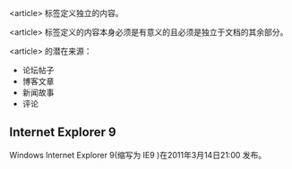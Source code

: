 
\<article> 标签定义独立的内容。

\<article> 标签定义的内容本身必须是有意义的且必须是独立于文档的其余部分。

\<article> 的潜在来源：

- 论坛帖子
- 博客文章
- 新闻故事
- 评论

<article> <h1>Internet Explorer 9</h1> <p> Windows Internet Explorer 9(缩写为 IE9 )在2011年3月14日21:00 发布。</p> </article>